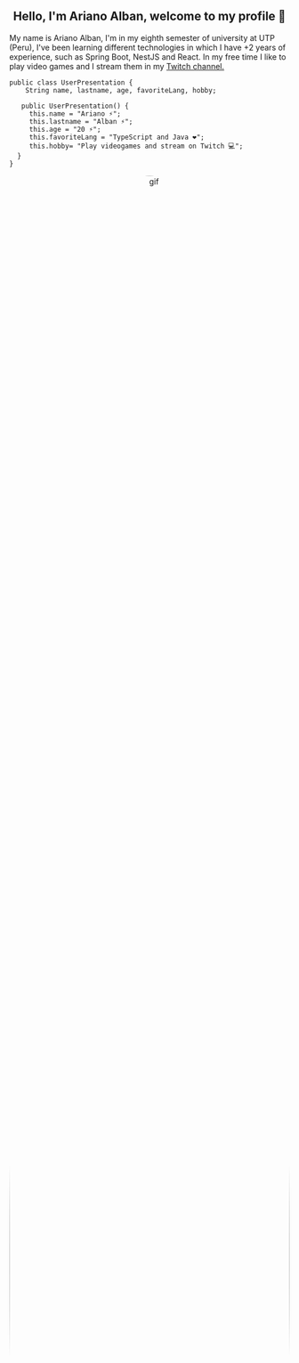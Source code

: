 <section class="firstContainer" align="center">
  <div class="presentationContainer">
    <h1>Hello, I'm Ariano Alban, welcome to my profile 👋</h1>
  </div>
</section>
<section class="secondContainer">
  <div class="textContainer">
    <div class="">
      <p>
        My name is Ariano Alban, I'm in my eighth semester of university at UTP
        (Peru), I've been learning different technologies in which I have +2
        years of experience, such as Spring Boot, NestJS and React. In my free time I
        like to play video games and I stream them in my <a href="https://www.twitch.tv/ariano2700">Twitch channel.</a>
  </p>
          </div>
    <div class="">

    public class UserPresentation {
        String name, lastname, age, favoriteLang, hobby;

       public UserPresentation() {
         this.name = "Ariano ⚡";
         this.lastname = "Alban ⚡";
         this.age = "20 ⚡";
         this.favoriteLang = "TypeScript and Java ❤️";
         this.hobby= "Play videogames and stream on Twitch 💻";
      }
    }

   </div>
  </div>
  <div class="imagesContainer" align="center">
    <div>
      <img
        src="https://media.giphy.com/media/v1.Y2lkPTc5MGI3NjExYzlhb2NpcTdiMncyMW55djlxd3ptMGtncHo4MXpkazZiOHU1N3JlNCZlcD12MV9pbnRlcm5hbF9naWZfYnlfaWQmY3Q9Zw/2IudUHdI075HL02Pkk/giphy.gif"
        alt="gif"
        style="border-radius: 100%; height: 100%; width: 100%"
      />
      <!--<img
        src="https://i.ibb.co/p6qbdFm/foto-copia.png"
        alt="profileImg"
        style="height: 340px; width: 340px;"
      />-->
    </div>
  </div>
</section>
<hr />
<section class="thirdContainer" align="center">
  <div class="codingContainer">
    <div class="imagesMini">
      <h2>Technologies 💻</h2>
      <img
        alt="TypeScript"
        src="https://img.shields.io/badge/TypeScript-007ACC.svg?logo=typescript&logoColor=white"
      />
      <img
        alt="NextJS"
        src="https://img.shields.io/badge/next.js-000000?style=for-the-badge&logo=nextdotjs&logoColor=white"
      />
      <img
        alt="NestJS"
        src="https://img.shields.io/badge/-NestJs-ea2845?style=flat-square&logo=nestjs&logoColor=white"
      />
      <img
        alt="Python"
        src="https://img.shields.io/badge/Python-14354C.svg?logo=python&logoColor=white"
      />
      <img
        alt="Java"
        src="https://custom-icon-badges.demolab.com/badge/Java-007396.svg?logo=java&logoColor=white"
      />
      <img
        alt="HTML"
        src="https://img.shields.io/badge/HTML-E34F26.svg?logo=html5&logoColor=white"
      />
      <img
        alt="CSS"
        src="https://img.shields.io/badge/CSS-1572B6.svg?logo=css3&logoColor=white"
      />
      <img
        alt="React"
        src="https://img.shields.io/badge/React-61DAFB.svg?logo=react&logoColor=black"
      />
      <img
        alt="SpringBot"
        src="https://img.shields.io/badge/SpringBot-green?style=flat&logo=spring&logoColor=white"
      />
      <img
        alt="MySQL"
        src="https://img.shields.io/badge/MySQL-blue.svg?logo=mysql&logoColor=white"
      />
      <img
        alt="Tailwind"
        src="https://img.shields.io/badge/Tailwind%20CSS-blue?style=flat-square&logo=tailwind%20css&labelColor=black"
      />
    </div>
    <div class="imagesMini">
      <h2>Softwares 🔭</h2>
      <img
        alt="Visual Studio Code"
        src="https://img.shields.io/badge/Visual%20Studio%20Code-0078d7.svg?logo=visual-studio-code&logoColor=white"
      />
      <img
        alt="Static Badge"
        src="https://img.shields.io/badge/NetBeans-blue?style=flat&logo=apache&logoColor=white"
      />
    </div>
    <div class="imagesMini">
      <h2>Providers 💬</h2>
      <img
        alt="Vercel"
        src="https://img.shields.io/badge/Vercel-000000.svg?logo=vercel&logoColor=white"
      />
      <img
        alt="GitHub Pages"
        src="https://img.shields.io/badge/GitHub%20Pages-327FC7.svg?logo=github&logoColor=white"
      />
      <img
        alt="Firebase"
        src="https://img.shields.io/badge/firebase-ffca28?style=for-the-badge&logo=firebase&logoColor=white"
      />
    </div>
  </div>
</section>
